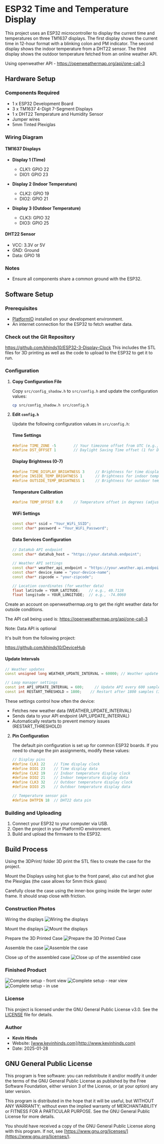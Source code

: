 # ESP32 Time and Temperature Display

This project uses an ESP32 microcontroller to display the current time and temperatures on three TM1637 displays. The first display shows the current time in 12-hour format with a blinking colon and PM indicator. The second display shows the indoor temperature from a DHT22 sensor. The third display shows the outdoor temperature fetched from an online weather API.

Using openweather API - https://openweathermap.org/api/one-call-3


## Hardware Setup

### Components Required

- 1 x ESP32 Development Board
- 3 x TM1637 4-Digit 7-Segment Displays
- 1 x DHT22 Temperature and Humidity Sensor
- Jumper wires
- 5mm Tinted Plexiglas

### Wiring Diagram

#### TM1637 Displays

- **Display 1 (Time)**
  - CLK1: GPIO 22
  - DIO1: GPIO 23

- **Display 2 (Indoor Temperature)**
  - CLK2: GPIO 19
  - DIO2: GPIO 21

- **Display 3 (Outdoor Temperature)**
  - CLK3: GPIO 32
  - DIO3: GPIO 25

#### DHT22 Sensor

- VCC: 3.3V or 5V
- GND: Ground
- Data: GPIO 18

### Notes

- Ensure all components share a common ground with the ESP32.

## Software Setup

### Prerequisites

- [PlatformIO](https://platformio.org/) installed on your development environment.
- An internet connection for the ESP32 to fetch weather data.

### Check out the Git Repository
https://github.com/khinds10/ESP32-3-Display-Clock
This includes the STL files for 3D printing as well as the code to upload to the ESP32 to get it to run.


### Configuration

1. **Copy Configuration File**

   Copy `src/config_shadow.h` to `src/config.h` and update the configuration values:

   ```bash
   cp src/config_shadow.h src/config.h
   ```

2. **Edit `config.h`**

   Update the following configuration values in `src/config.h`:

   #### Time Settings
   ```cpp
   #define TIME_ZONE -5        // Your timezone offset from UTC (e.g., -5 for EST)
   #define DST_OFFSET 1        // Daylight Saving Time offset (1 for DST, 0 for no DST)
   ```

   #### Display Brightness (0-7)
   ```cpp
   #define TIME_DISPLAY_BRIGHTNESS 3     // Brightness for time display
   #define INSIDE_TEMP_BRIGHTNESS 1      // Brightness for indoor temperature display
   #define OUTSIDE_TEMP_BRIGHTNESS 1     // Brightness for outdoor temperature display
   ```

   #### Temperature Calibration
   ```cpp
   #define TEMP_OFFSET 0.0     // Temperature offset in degrees (adjust if sensor readings need calibration)
   ```

   #### WiFi Settings
   ```cpp
   const char* ssid = "Your_WiFi_SSID";
   const char* password = "Your_WiFi_Password";
   ```

   #### Data Services Configuration
   ```cpp
   // DataHub API endpoint
   const char* datahub_host = "https://your.datahub.endpoint";

   // Weather API settings
   const char* weather_api_endpoint = "https://your.weather.api.endpoint";
   const char* device_name = "your-device-name";
   const char* zipcode = "your-zipcode";

   // Location coordinates (for weather data)
   float latitude = YOUR_LATITUDE;    // e.g., 40.7128
   float longitude = YOUR_LONGITUDE;  // e.g., -74.0060
   ```
   
Create an account on openweathermap.org to get the right weather data for outside conditions.

The API call being used is: https://openweathermap.org/api/one-call-3

Note: Data API is optional

It's built from the following project:

https://github.com/khinds10/DeviceHub


   #### Update Intervals
   ```cpp
   // Weather updates
   const unsigned long WEATHER_UPDATE_INTERVAL = 60000; // Weather update interval in milliseconds

   // Loop manager settings
   const int API_UPDATE_INTERVAL = 600;     // Update API every 600 samples (10 minutes)
   const int RESTART_THRESHOLD = 1800;    // Restart after 1800 samples (30 minutes)
   ```

   These settings control how often the device:
   - Fetches new weather data (WEATHER_UPDATE_INTERVAL)
   - Sends data to your API endpoint (API_UPDATE_INTERVAL)
   - Automatically restarts to prevent memory issues (RESTART_THRESHOLD)

2. **Pin Configuration**

   The default pin configuration is set up for common ESP32 boards. If you need to change the pin assignments, modify these values:

   ```cpp
   // Display pins
   #define CLK1 22    // Time display clock
   #define DIO1 23    // Time display data
   #define CLK2 19    // Indoor temperature display clock
   #define DIO2 21    // Indoor temperature display data
   #define CLK3 32    // Outdoor temperature display clock
   #define DIO3 25    // Outdoor temperature display data

   // Temperature sensor pin
   #define DHTPIN 18  // DHT22 data pin
   ```

### Building and Uploading

1. Connect your ESP32 to your computer via USB.
2. Open the project in your PlatformIO environment.
3. Build and upload the firmware to the ESP32.

## Build Process


Using the 3DPrint/ folder 3D print the STL files to create the case for the project.

Mount the Displays using hot glue to the front panel, also cut and hot glue the Plexiglas (the case allows for 5mm thick glass)

Carefully close the case using the inner-box going inside the larger outer frame. It should snap close with friction.

### Construction Photos

Wiring the displays
![Wiring the displays](https://raw.githubusercontent.com/khinds10/ESP32-3-Display-Clock/refs/heads/main/Construction/IMG_20250210_153743.jpg)

Mount the displays
![Mount the displays](https://raw.githubusercontent.com/khinds10/ESP32-3-Display-Clock/refs/heads/main/Construction/IMG_20250210_153811.jpg)

Prepare the 3D Printed Case
![Prepare the 3D Printed Case](https://raw.githubusercontent.com/khinds10/ESP32-3-Display-Clock/refs/heads/main/Construction/IMG_20250210_160401.jpg)

Assemble the case
![Assemble the case](https://raw.githubusercontent.com/khinds10/ESP32-3-Display-Clock/refs/heads/main/Construction/IMG_20250210_160556.jpg)

Close up of the assembled case
![Close up of the assembled case](https://raw.githubusercontent.com/khinds10/ESP32-3-Display-Clock/refs/heads/main/Construction/IMG_20250210_161437.jpg)

### Finished Product

![Complete setup - front view](https://raw.githubusercontent.com/khinds10/ESP32-3-Display-Clock/refs/heads/main/Construction/IMG_20250210_164237.jpg)
![Complete setup - rear view](https://raw.githubusercontent.com/khinds10/ESP32-3-Display-Clock/refs/heads/main/Construction/IMG_20250210_164244.jpg)
![Complete setup - in use](https://raw.githubusercontent.com/khinds10/ESP32-3-Display-Clock/refs/heads/main/Construction/IMG_20250211_154256.jpg)


### License

This project is licensed under the GNU General Public License v3.0. See the [LICENSE](https://www.gnu.org/licenses/gpl-3.0.en.html) file for details.

### Author

- **Kevin Hinds**
- Website: [www.kevinhinds.com](http://www.kevinhinds.com)
- Date: 2025-01-28 

## GNU General Public License

This program is free software: you can redistribute it and/or modify it under the terms of the GNU General Public License as published by the Free Software Foundation, either version 3 of the License, or (at your option) any later version.

This program is distributed in the hope that it will be useful, but WITHOUT ANY WARRANTY; without even the implied warranty of MERCHANTABILITY or FITNESS FOR A PARTICULAR PURPOSE. See the GNU General Public License for more details.

You should have received a copy of the GNU General Public License along with this program. If not, see [https://www.gnu.org/licenses/](https://www.gnu.org/licenses/). 
